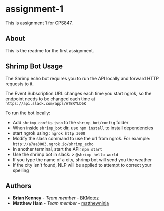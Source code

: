 # assignment-1
This is assignment 1 for CPS847.

## About
This is the readme for the first assignment.

## Shrimp Bot Usage
The Shrimp echo bot requires you to run the API locally and forward HTTP requests to it.

The Event Subscription URL changes each time you start ngrok, so the endpoint needs to be changed each time at `https://api.slack.com/apps/ATBRYLD6K`

To run the bot locally:
* Add `shrimp_config.json` to the `shrimp_bot/config` folder
* When inside `shrimp_bot` dir, use `npm install` to install dependencies
* start ngrok using : `ngrok http 3000`
* Modify the slash command to use the url from ngrok. For example: `http://a7aa3003.ngrok.io/shrimp_echo`
* In another terminal, start the API: `npm start`
* Use the shrimp bot in slack: > `@shrimp hello world`
* If you type the name of a city, shrimp bot will send you the weather
* If the city isn't found, NLP will be applied to attempt to correct your spelling

## Authors
* **Brian Kenney** - *Team member* - [BKMotoz](https://github.com/BKmotoz)
* **Matthew Ham** - *Team member* - [matthewninja](https://github.com/matthewninja)
